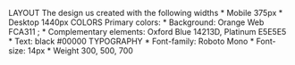 LAYOUT
The design us created with the following widths
    * Mobile 375px
    * Desktop 1440px
COLORS
Primary colors:
    * Background: Orange Web FCA311 ; 
    * Complementary elements: Oxford Blue 14213D, Platinum E5E5E5 
    * Text:  black #00000
TYPOGRAPHY
    * Font-family: Roboto Mono
    * Font-size: 14px
    * Weight 300, 500, 700